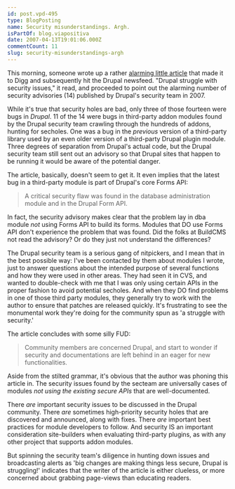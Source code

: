 ```yaml
---
id: post.vpd-495
type: BlogPosting
name: Security misunderstandings. Argh.
isPartOf: blog.viapositiva
date: 2007-04-13T19:01:06.000Z
commentCount: 11
slug: security-misunderstandings-argh
---
```

This morning, someone wrote up a rather [alarming little article](http://www.buildcms.com/cms_news/drupal_struggle_with_security_issues) that made it to Digg and subsequently hit the Drupal newsfeed. "Drupal struggle with security issues," it read, and proceeded to point out the alarming number of security advisories (14) published by Drupal's security team in 2007.

While it's true that security holes are bad, only three of those fourteen were bugs in *Drupal*. 11 of the 14 were bugs in third-party addon modules found by the Drupal security team crawling through the hundreds of addons, hunting for secholes. One was a bug in the *previous* version of a third-party library used by an even older version of a third-party Drupal plugin module. Three degrees of separation from Drupal's actual code, but the Drupal security team still sent out an advisory so that Drupal sites that happen to be running it would be aware of the potential danger.

The article, basically, doesn't seem to get it. It even implies that the latest bug in a third-party module is part of Drupal's core Forms API:

> A critical security flaw was found in the database administration module and in the Drupal Form API.

In fact, the security advisory makes clear that the problem lay in dba module *not* using Forms API to build its forms. Modules that DO use Forms API don't experience the problem that was found. Did the folks at BuildCMS not read the advisory? Or do they just not understand the differences?

The Drupal security team is a serious gang of nitpickers, and I mean that in the best possible way: I've been contacted by them about modules I wrote, just to answer questions about the intended purpose of several functions and how they were used in other areas. They had seen it in CVS, and wanted to double-check with me that I was only using certain APIs in the proper fashion to avoid potential secholes. And when they DO find problems in one of those third party modules, they generally try to work with the author to ensure that patches are released quickly. It's frustrating to see the monumental work they're doing for the community spun as 'a struggle with security.'

The article concludes with some silly FUD:

> Community members are concerned Drupal, and start to wonder if security and documentations are left behind in an eager for new functionalities.

Aside from the stilted grammar, it's obvious that the author was phoning this article in. The security issues found by the secteam are universally cases of modules *not using the existing secure APIs* that are well-documented.

There *are* important security issues to be discussed in the Drupal community. There *are* sometimes high-priority security holes that are discovered and announced, along with fixes. There *are* important best practices for module developers to follow. And security IS an important consideration site-builders when evaluating third-party plugins, as with any other project that supports addon modules.

But spinning the security team's diligence in hunting down issues and broadcasting alerts as 'big changes are making things less secure, Drupal is struggling!' indicates that the writer of the article is either clueless, or more concerned about grabbing page-views than educating readers.
